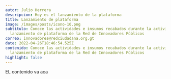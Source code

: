 ```yaml
---
autor: Julio Herrera
descripcion: Hoy es el lanzamiento de la plataforma
title: Lanzamiento de plataforma
image: /images/posts/icono-10.png
subtitulo: Conoce las actividades e insumos recabados durante la actividad del
  lanzamiento de plataforma de la Red de Innovadores Públicos
correo: innovadores@redciudadana.org.gt
date: 2022-04-26T18:46:54.525Z
contenido: Conoce las actividades e insumos recabados durante la actividad del
  lanzamiento de plataforma de la Red de Innovadores Públicos
highlight: false
---
```

EL contenido va aca